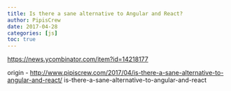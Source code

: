 ```yaml
---
title: Is there a sane alternative to Angular and React?
author: PipisCrew
date: 2017-04-28
categories: [js]
toc: true
---
```


https://news.ycombinator.com/item?id=14218177

origin - http://www.pipiscrew.com/2017/04/is-there-a-sane-alternative-to-angular-and-react/ is-there-a-sane-alternative-to-angular-and-react